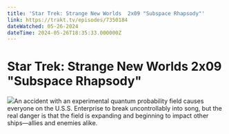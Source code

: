 ```yaml
---
title: 'Star Trek: Strange New Worlds  2x09 "Subspace Rhapsody"' 
link: https://trakt.tv/episodes/7350184
dateWatched: 05-26-2024
dateTime: 2024-05-26T18:35:33.000000Z
---
```

# Star Trek: Strange New Worlds  2x09 "Subspace Rhapsody"

![](https://walter.trakt.tv/images/episodes/007/350/184/screenshots/thumb/9e033c1c68.jpg)An accident with an experimental quantum probability field causes everyone on the U.S.S. Enterprise to break uncontrollably into song, but the real danger is that the field is expanding and beginning to impact other ships—allies and enemies alike.